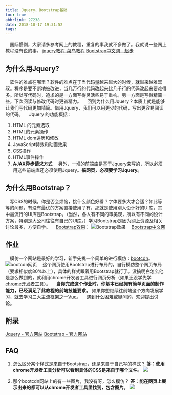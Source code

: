 ```yaml
---
title: Jquery、Bootstrap基础
toc: true
abbrlink: 27238
date: 2018-10-17 19:31:52
tags:
---
```


&emsp;国际惯例，大家请多参考网上的教程，重复的事我就不多做了。我就说一些网上教程没有说的事。
[jquery教程-菜鸟教程](https://www.runoob.com/jquery/jquery-tutorial.html)
[Bootstrap中文网 - 起步](https://v3.bootcss.com/getting-started/)

## 为什么用Jquery?
&emsp;软件的难点在哪里？软件的难点在于当代码量越来越大的时候，就越来越难驾驭。程序是要不断地被改进，当几万行的代码改起来比几千行的代码改起来要难得多。所以写代码时，追求的是一方面写得灵活些易于重构。另一方面是写得精简一些，下次阅读与修改代码时更省精力。
&emsp;回到为什么用Jquery？本质上就是能够让我们写代码更加精简。借用Jquery，我们可以用更少的代码，写出更容易阅读的代码。
&emsp;Jquery 的功能概括：
1. HTML 的元素选取 
2. HTML的元素操作
3. HTML dom遍历和修改
4. JavaScript特效和动画效果
5. CSS操作
6. HTML事件操作
7. __AJAX异步请求方式__
&emsp;另外，一堆的前端库是基于Jquery来写的，所以必须用这些前端库还必须使用Jquery。__搞网页，必须要学习Jquery。__

## 为什么用Bootstrap？
&emsp;写CSS的时候，你是否会烦恼，挑什么颜色好看？字体要多大才合适？如此等等的问题，有没有最优的方案直接使用？有，那就是使用别人设计好的UI库，其中最流行的UI库是Bootstrap。（当然，各人有不同的审美观，所以有不同的设计方案，特别是大公司往往有自己的UI库。）学习Bootstrap是因为网上资源及相关讨论最多，方便自学。
&emsp;[Bootstrap效果](https://v3.bootcss.com/examples/theme/)：
![Bootstrap效果](http://ww1.sinaimg.cn/large/005BIQVbgy1fwcmtp4nuoj30y60pl769.jpg)
&emsp;[Bootstrap中文网](http://www.bootcss.com/)

## 作业
&emsp;模仿一个网站是最好的学习，新手先挑一个简单的进行模仿：[bootcdn](https://www.bootcdn.cn/)。
![bootcdn网页](http://ww1.sinaimg.cn/large/005BIQVbgy1fwcmwryxnxj31hc0q2409.jpg)
&emsp;这个网页使用Bootstrap进行布局的，自行模仿整个网页布局（要求相似度80%以上），具体的样式跟着用Bootstrap就行了。没搞明白怎么他是怎么做到的，就利用chrome开发者工具进行网页分析（如果还没学先学[chrome开发者工具](/posts/52429)）。
&emsp;__当你完成这个作业时，你基本已经拥有简单页面的制作能力，已经满足了此教程的前端技能要求。__ 如果你想继续往前端这个方向发展学习，就去学习三大主流框架之一[Vue](https://cn.vuejs.org/)。
&emsp;遇到什么困难或疑问的，欢迎提出讨论。

## 附录
[Jquery - 官方网站](https://jquery.com/)
[Bootstrap - 官方网站](https://getbootstrap.com/)

## FAQ

1. 怎么区分某个样式是来自于Bootstrap，还是来自于自己写的样式？
__答：使用chrome开发者工具分析可以看到具体的CSS是来自于哪个文件。__
![](http://ww1.sinaimg.cn/large/005BIQVbgy1fxqb0tbdchj31hc0q20wf.jpg)

2. 那个bootcdn网站上的有一些图片，我没有呀，怎么模仿？
__答：能在网页上展示出来的都可以从chrome开发者工具里找到，包含图片。__
![](http://ww1.sinaimg.cn/large/005BIQVbgy1fxqb4omlslj31hc0t40ww.jpg)
